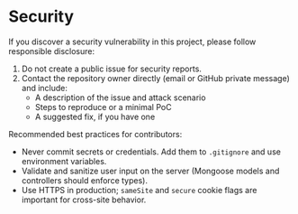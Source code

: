 # Security

If you discover a security vulnerability in this project, please follow responsible disclosure:

1. Do not create a public issue for security reports.
2. Contact the repository owner directly (email or GitHub private message) and include:
   - A description of the issue and attack scenario
   - Steps to reproduce or a minimal PoC
   - A suggested fix, if you have one

Recommended best practices for contributors:
- Never commit secrets or credentials. Add them to `.gitignore` and use environment variables.
- Validate and sanitize user input on the server (Mongoose models and controllers should enforce types).
- Use HTTPS in production; `sameSite` and `secure` cookie flags are important for cross-site behavior.
